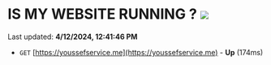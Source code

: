 # IS MY WEBSITE RUNNING ? [![](https://img.shields.io/static/v1?label=Sponsor&message=%E2%9D%A4&logo=GitHub&color=%23fe8e86)](https://github.com/sponsors/<username>)

Last updated: **4/12/2024, 12:41:46 PM**

- `GET` [https://youssefservice.me](https://youssefservice.me) - **Up** (174ms)
